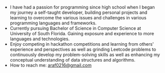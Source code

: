 - I have had a passion for programming since high school when I began my journey a self-taught developer, building personal projects and learning to overcome the various issues and challenges in various programming languages and frameworks.
- Currently pursuing Bachelor of Science in Computer Science at University of South Florida. Gaining exposure and experience to more languages and technologies.
- Enjoy competing in hackathon competitions and learning from others' experience and perspectives as well as grinding Leetcode problems to continuously develop my problem-solving skills as well as enhancing my conceptual understanding of data structures and algorithms.
- How to reach me: araf0216@gmail.com

<!---
araf0216/araf0216 is a ✨ special ✨ repository because its `README.md` (this file) appears on your GitHub profile.
You can click the Preview link to take a look at your changes.
--->
